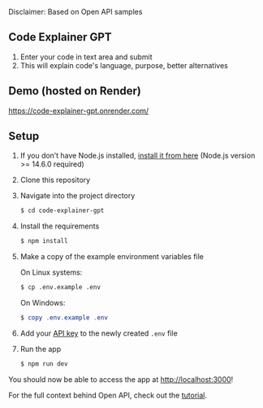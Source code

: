 Disclaimer: Based on Open API samples

## Code Explainer GPT

1. Enter your code in text area and submit
2. This will explain code's language, purpose, better alternatives

## Demo (hosted on Render)

https://code-explainer-gpt.onrender.com/

## Setup

1. If you don’t have Node.js installed, [install it from here](https://nodejs.org/en/) (Node.js version >= 14.6.0 required)

2. Clone this repository

3. Navigate into the project directory

   ```bash
   $ cd code-explainer-gpt
   ```

4. Install the requirements

   ```bash
   $ npm install
   ```

5. Make a copy of the example environment variables file

   On Linux systems: 
   ```bash
   $ cp .env.example .env
   ```
   On Windows:
   ```powershell
   $ copy .env.example .env
   ```
6. Add your [API key](https://platform.openai.com/account/api-keys) to the newly created `.env` file

7. Run the app

   ```bash
   $ npm run dev
   ```

You should now be able to access the app at [http://localhost:3000](http://localhost:3000)! 

For the full context behind Open API, check out the [tutorial](https://platform.openai.com/docs/quickstart).
